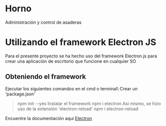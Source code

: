 # Horno
Administración y control de asaderas

# Utilizando el framework Electron JS

Para el presente proyecto se ha hecho uso del framework Electron.js para crear una aplicación de escritorio que funcione en cualquier SO

## Obteniendo el framework
Ejecutar los siguientes comandos en el cmd o terminal\\
Crear un 'package.json'
> npm init --yes
Instalar el framework
> npm i electron
Asi mismo, se hizo uso de la extensión 'electron-reload'
> npm i electron-reload

Encuentre la documentación aquí
[Electron](https://www.electronjs.org/)
